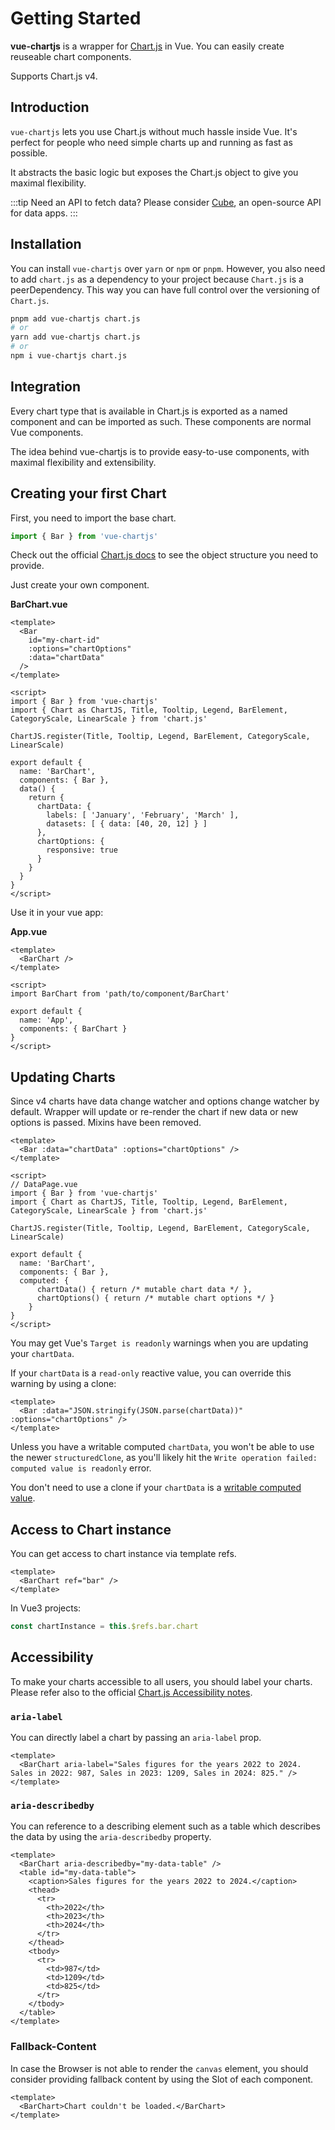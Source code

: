 # Getting Started

**vue-chartjs** is a wrapper for [Chart.js](https://github.com/chartjs/Chart.js) in Vue. You can easily create reuseable chart components.

Supports Chart.js v4.

## Introduction

`vue-chartjs` lets you use Chart.js without much hassle inside Vue. It's perfect for people who need simple charts up and running as fast as possible.

It abstracts the basic logic but exposes the Chart.js object to give you maximal flexibility.

:::tip Need an API to fetch data?
Please consider [Cube](https://cube.dev/?ref=eco-vue-chartjs), an open-source API for data apps.
:::

## Installation

You can install `vue-chartjs` over `yarn` or `npm` or `pnpm`. However, you also need to add `chart.js` as a dependency to your project because `Chart.js` is a peerDependency. This way you can have full control over the versioning of `Chart.js`.

```bash
pnpm add vue-chartjs chart.js
# or
yarn add vue-chartjs chart.js
# or
npm i vue-chartjs chart.js
```

## Integration

Every chart type that is available in Chart.js is exported as a named component and can be imported as such. These components are normal Vue components.

The idea behind vue-chartjs is to provide easy-to-use components, with maximal flexibility and extensibility.

## Creating your first Chart

First, you need to import the base chart.

```javascript
import { Bar } from 'vue-chartjs'
```

Check out the official [Chart.js docs](http://www.chartjs.org/docs/latest/#creating-a-chart) to see the object structure you need to provide.

Just create your own component.

**BarChart.vue**

```vue
<template>
  <Bar
    id="my-chart-id"
    :options="chartOptions"
    :data="chartData"
  />
</template>

<script>
import { Bar } from 'vue-chartjs'
import { Chart as ChartJS, Title, Tooltip, Legend, BarElement, CategoryScale, LinearScale } from 'chart.js'

ChartJS.register(Title, Tooltip, Legend, BarElement, CategoryScale, LinearScale)

export default {
  name: 'BarChart',
  components: { Bar },
  data() {
    return {
      chartData: {
        labels: [ 'January', 'February', 'March' ],
        datasets: [ { data: [40, 20, 12] } ]
      },
      chartOptions: {
        responsive: true
      }
    }
  }
}
</script>
```

Use it in your vue app:

**App.vue**

```vue
<template>
  <BarChart />
</template>

<script>
import BarChart from 'path/to/component/BarChart'

export default {
  name: 'App',
  components: { BarChart }
}
</script>
```

## Updating Charts

Since v4 charts have data change watcher and options change watcher by default. Wrapper will update or re-render the chart if new data or new options is passed. Mixins have been removed.

```vue
<template>
  <Bar :data="chartData" :options="chartOptions" />
</template>

<script>
// DataPage.vue
import { Bar } from 'vue-chartjs'
import { Chart as ChartJS, Title, Tooltip, Legend, BarElement, CategoryScale, LinearScale } from 'chart.js'

ChartJS.register(Title, Tooltip, Legend, BarElement, CategoryScale, LinearScale)

export default {
  name: 'BarChart',
  components: { Bar },
  computed: {
      chartData() { return /* mutable chart data */ },
      chartOptions() { return /* mutable chart options */ }
    }
}
</script>
```

You may get Vue's `Target is readonly` warnings when you are updating your `chartData`.

If your `chartData` is a `read-only` reactive value, you can override this warning by using a clone:

```vue
<template>
  <Bar :data="JSON.stringify(JSON.parse(chartData))" :options="chartOptions" />
</template>
```

Unless you have a writable computed `chartData`, you won't be able to use the newer `structuredClone`, as you'll likely hit the `Write operation failed: computed value is readonly` error.

You don't need to use a clone if your `chartData` is a [writable computed value](https://vuejs.org/guide/essentials/computed#writable-computed).



## Access to Chart instance

You can get access to chart instance via template refs.

```vue
<template>
  <BarChart ref="bar" />
</template>
```

In Vue3 projects:

```javascript
const chartInstance = this.$refs.bar.chart
```

## Accessibility

To make your charts accessible to all users, you should label your charts.
Please refer also to the official [Chart.js Accessibility notes](https://www.chartjs.org/docs/latest/general/accessibility.html).

### `aria-label`

You can directly label a chart by passing an `aria-label` prop.

```vue
<template>
  <BarChart aria-label="Sales figures for the years 2022 to 2024. Sales in 2022: 987, Sales in 2023: 1209, Sales in 2024: 825." />
</template>
```

### `aria-describedby`

You can reference to a describing element such as a table which describes the data by using the `aria-describedby` property.

```vue
<template>
  <BarChart aria-describedby="my-data-table" />
  <table id="my-data-table">
    <caption>Sales figures for the years 2022 to 2024.</caption>
    <thead>
      <tr>
        <th>2022</th>
        <th>2023</th>
        <th>2024</th>
      </tr>
    </thead>
    <tbody>
      <tr>
        <td>987</td>
        <td>1209</td>
        <td>825</td>
      </tr>
    </tbody>
  </table>
</template>
```

### Fallback-Content

In case the Browser is not able to render the `canvas` element, you should consider providing fallback content by using the Slot of each component.

```vue
<template>
  <BarChart>Chart couldn't be loaded.</BarChart>
</template>
```
